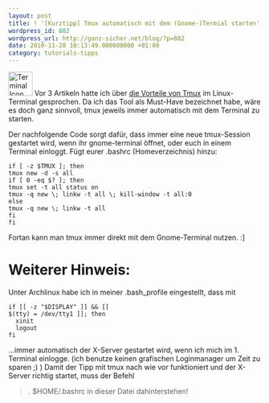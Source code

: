 ```yaml
---
layout: post
title: ! '[Kurztipp] Tmux automatisch mit dem (Gnome-)Termial starten'
wordpress_id: 882
wordpress_url: http://ganz-sicher.net/blog/?p=882
date: 2010-11-28 10:13:49.000000000 +01:00
category: tutorials-tipps
---
```

<img class="lefticon" title="terminal_icon2" src="/wp-content/uploads/terminal_icon2.png" alt="Terminal Icon" width="48" height="48" />
Vor 3 Artikeln hatte ich über <a href="http://ganz-sicher.net/blog/freeware/tmux-viele-terminals-in-einem-terminal-anzeigen/" target="_self">die Vorteile von Tmux</a> im Linux-Terminal gesprochen. Da ich das Tool als Must-Have bezeichnet habe, wäre es doch ganz sinnvoll, tmux jeweils immer automatisch mit dem Terminal zu starten.

<!--more-->
Der nachfolgende Code sorgt dafür, dass immer eine neue tmux-Session gestartet wird, wenn ihr gnome-terminal öffnet, oder euch in einem Terminal einloggt. Fügt eurer .bashrc (Homeverzeichnis) hinzu:

	if [ -z $TMUX ]; then
	tmux new -d -s all
	if [ 0 -eq $? ]; then
	tmux set -t all status on
	tmux -q new \; linkw -t all \; kill-window -t all:0
	else
	tmux -q new \; linkw -t all
	fi
	fi

Fortan kann man tmux immer direkt mit dem Gnome-Terminal nutzen. :]

Weiterer Hinweis:
=================
Unter Archlinux habe ich in meiner .bash_profile eingestellt, dass mit 

	if [[ -z "$DISPLAY" ]] && [[ 
	$(tty) = /dev/tty1 ]]; then
	  xinit
	  logout
	fi

...immer automatisch der X-Server gestartet wird, wenn ich mich im 1. Terminal einlogge. (ich benutze keinen grafischen Loginmanager um Zeit zu sparen ;) ) Damit der Tipp mit tmux nach wie vor funktioniert und der X-Server richtig startet, muss der Befehl 
> . $HOME/.bashrc
in dieser Datei dahinterstehen!

